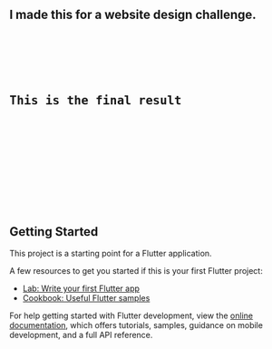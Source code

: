 

<h2>I made this for a website design challenge.</h2>

<pre>
    <div class="container">
        <div class="block two first">
            <h2>This is the final result</h2>
            <div class="wrap">
            <img source="http://drive.google.com/uc?export=view&id=1BoGIvHjE7ApsPmBCWlNWR7PeeArl6skL"/>
            </div>
        </div>
    </div>
</pre>
## Getting Started

This project is a starting point for a Flutter application.

A few resources to get you started if this is your first Flutter project:

- [Lab: Write your first Flutter app](https://docs.flutter.dev/get-started/codelab)
- [Cookbook: Useful Flutter samples](https://docs.flutter.dev/cookbook)

For help getting started with Flutter development, view the
[online documentation](https://docs.flutter.dev/), which offers tutorials,
samples, guidance on mobile development, and a full API reference.
